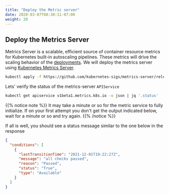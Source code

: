 ```yaml
---
title: "Deploy the Metric server"
date: 2020-03-07T08:30:11-07:00
weight: 20
---
```


## Deploy the Metrics Server

Metrics Server is a scalable, efficient source of container resource metrics for Kubernetes built-in autoscaling pipelines. These metrics will drive the scaling behavior of the [deployments](https://kubernetes.io/docs/concepts/workloads/controllers/deployment/). We will deploy the metrics server using [Kubernetes Metrics Server](https://github.com/kubernetes-sigs/metrics-server).

```sh
kubectl apply -f https://github.com/kubernetes-sigs/metrics-server/releases/download/v0.6.1/components.yaml
```

Lets' verify the status of the metrics-server `APIService` 

```sh
kubectl get apiservice v1beta1.metrics.k8s.io -o json | jq '.status'
```

{{% notice note %}}
It may take a minute or so for the metric service to fully initialize. If on your first attempt you don't get the output indicated below, wait for a minute or so and try again.
{{% /notice %}}

If all is well, you should see a status message similar to the one below in the response

```json
{
  "conditions": [
    {
      "lastTransitionTime": "2021-12-01T19:22:27Z",
      "message": "all checks passed",
      "reason": "Passed",
      "status": "True",
      "type": "Available"
    }
  ]
}
```
